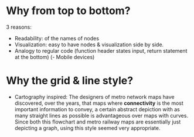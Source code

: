 


# Why from top to bottom?
3 reasons: 
- Readability: of the names of nodes
- Visualization: easy to have nodes & visualization side by side.
- Analogy to regular code (function header states input, return statement at the bottom)
(- Mobile devices)




# Why the grid & line style?
- Cartography inspired: The designers of metro network maps have discovered, over the years, that maps where **connectivity** is the most important information to convey, a certain abstract depiction with as many straight lines as possible is advantageous over maps with curves. Since both this flowchart and metro railway maps are essentially just depicting a graph, using this style seemed very appropriate. 

